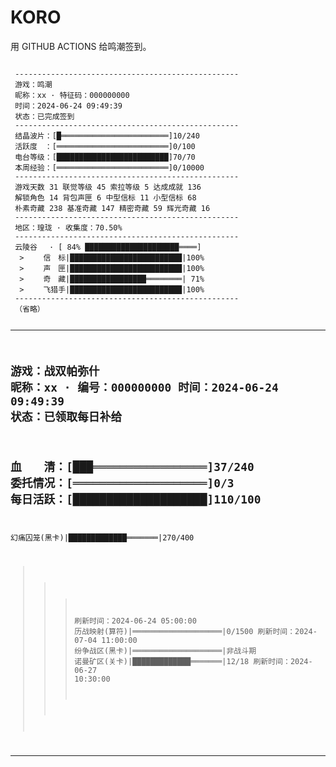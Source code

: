 # KORO
用 GITHUB ACTIONS 给鸣潮签到。


<code>
 --------------------------------------------------
 游戏：鸣潮
 昵称：xx · 特征码：000000000
 时间：2024-06-24 09:49:39
 状态：已完成签到
 --------------------------------------------------
 结晶波片：[█════════════════════════]10/240
 活跃度　：[═════════════════════════]0/100
 电台等级：[█████████████████████████]70/70
 本周经验：[═════════════════════════]0/10000
 --------------------------------------------------
 游戏天数 31 联觉等级 45 索拉等级 5 达成成就 136
 解锁角色 14 背包声匣 6 中型信标 11 小型信标 68
 朴素奇藏 238 基准奇藏 147 精密奇藏 59 辉光奇藏 16
 --------------------------------------------------
 地区：瑝珑 · 收集度：70.50%
 --------------------------------------------------
 云陵谷　 · [ 84% █████████████████████════]
  > 　　信　标|█████████████████████████|100%
  > 　　声　匣|█████████████████████████|100%
  > 　　奇　藏|█████████████████════════| 71%
  > 　　飞猎手|█████████████████████████|100%
 --------------------------------------------------
 （省略）


 --------------------------------------------------
 游戏：战双帕弥什
 昵称：xx · 编号：000000000
 时间：2024-06-24 09:49:39
 状态：已领取每日补给
 --------------------------------------------------
 血　　清：[███═════════════════]37/240
 委托情况：[════════════════════]0/3
 每日活跃：[████████████████████]110/100
 --------------------------------------------------
 幻痛囚笼(黑卡)|█████████████═══════|270/400
  >>> 刷新时间：2024-06-24 05:00:00
 历战映射(算符)|════════════════════|0/1500
  >>> 刷新时间：2024-07-04 11:00:00
 纷争战区(黑卡)|════════════════════|非战斗期
 诺曼矿区(关卡)|█████████████═══════|12/18
  >>> 刷新时间：2024-06-27 10:30:00
 --------------------------------------------------
</code>
